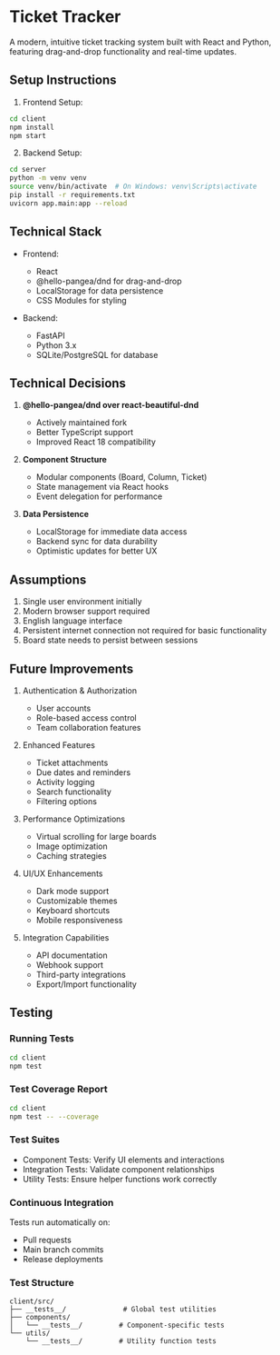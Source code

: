 # Ticket Tracker

A modern, intuitive ticket tracking system built with React and Python, featuring drag-and-drop functionality and real-time updates.

## Setup Instructions

1. Frontend Setup:
```bash
cd client
npm install
npm start
```

2. Backend Setup:
```bash
cd server
python -m venv venv
source venv/bin/activate  # On Windows: venv\Scripts\activate
pip install -r requirements.txt
uvicorn app.main:app --reload
```

## Technical Stack

- Frontend:
  - React
  - @hello-pangea/dnd for drag-and-drop
  - LocalStorage for data persistence
  - CSS Modules for styling

- Backend:
  - FastAPI
  - Python 3.x
  - SQLite/PostgreSQL for database

## Technical Decisions

1. **@hello-pangea/dnd over react-beautiful-dnd**
   - Actively maintained fork
   - Better TypeScript support
   - Improved React 18 compatibility

2. **Component Structure**
   - Modular components (Board, Column, Ticket)
   - State management via React hooks
   - Event delegation for performance

3. **Data Persistence**
   - LocalStorage for immediate data access
   - Backend sync for data durability
   - Optimistic updates for better UX

## Assumptions

1. Single user environment initially
2. Modern browser support required
3. English language interface
4. Persistent internet connection not required for basic functionality
5. Board state needs to persist between sessions

## Future Improvements

1. Authentication & Authorization
   - User accounts
   - Role-based access control
   - Team collaboration features

2. Enhanced Features
   - Ticket attachments
   - Due dates and reminders
   - Activity logging
   - Search functionality
   - Filtering options

3. Performance Optimizations
   - Virtual scrolling for large boards
   - Image optimization
   - Caching strategies

4. UI/UX Enhancements
   - Dark mode support
   - Customizable themes
   - Keyboard shortcuts
   - Mobile responsiveness

5. Integration Capabilities
   - API documentation
   - Webhook support
   - Third-party integrations
   - Export/Import functionality

## Testing

### Running Tests
```bash
cd client
npm test
```

### Test Coverage Report
```bash
cd client
npm test -- --coverage
```

### Test Suites
- Component Tests: Verify UI elements and interactions
- Integration Tests: Validate component relationships
- Utility Tests: Ensure helper functions work correctly

### Continuous Integration
Tests run automatically on:
- Pull requests
- Main branch commits
- Release deployments

### Test Structure
```
client/src/
├── __tests__/              # Global test utilities
├── components/
│   └── __tests__/         # Component-specific tests
└── utils/
    └── __tests__/         # Utility function tests
```
